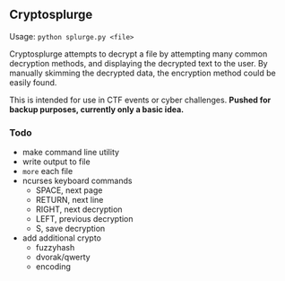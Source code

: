 ## Cryptosplurge

Usage: `python splurge.py <file>`  

Cryptosplurge attempts to decrypt a file by attempting many common decryption
methods, and displaying the decrypted text to the user. By manually skimming
the decrypted data, the encryption method could be easily found.  

This is intended for use in CTF events or cyber challenges. **Pushed for
backup purposes, currently only a basic idea.**

### Todo
* make command line utility
* write output to file
* `more` each file
* ncurses keyboard commands
    * SPACE, next page
    * RETURN, next line
    * RIGHT, next decryption
    * LEFT, previous decryption
    * S, save decryption
* add additional crypto
    * fuzzyhash
    * dvorak/qwerty
    * encoding

